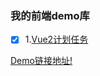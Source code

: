 ### 我的前端demo库

- [x] 1.[Vue2计划任务](https://jasonhj.github.io/myDemos/demo/vue-scheduledTask/index.html)

 [Demo链接地址!](https://jasonhj.github.io/myDemos/) 
